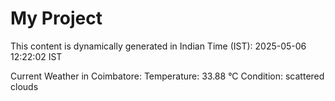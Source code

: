 # My Project

This content is dynamically generated in Indian Time (IST): 2025-05-06 12:22:02 IST


Current Weather in Coimbatore:
Temperature: 33.88 °C
Condition: scattered clouds
